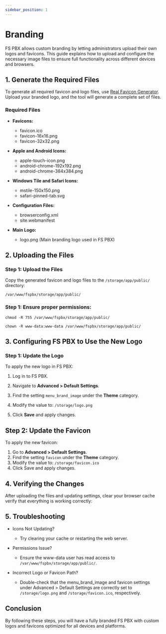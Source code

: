 ```yaml
---
sidebar_position: 1
---
```


# Branding
FS PBX allows custom branding by letting administrators upload their own logos and favicons. This guide explains how to upload and configure the necessary image files to ensure full functionality across different devices and browsers.

## 1. Generate the Required Files
To generate all required favicon and logo files, use [Real Favicon Generator](https://realfavicongenerator.net/). Upload your branded logo, and the tool will generate a complete set of files.

### Required Files
* **Favicons:**

   * favicon.ico
   * favicon-16x16.png
   * favicon-32x32.png
* **Apple and Android Icons:**

  * apple-touch-icon.png
  * android-chrome-192x192.png
  * android-chrome-384x384.png

* **Windows Tile and Safari Icons:**

  * mstile-150x150.png
  * safari-pinned-tab.svg

* **Configuration Files:**

  * browserconfig.xml
  * site.webmanifest

* **Main Logo:**

  * logo.png (Main branding logo used in FS PBX)

## 2. Uploading the Files
### Step 1: Upload the Files
Copy the generated favicon and logo files to the `/storage/app/public/` directory:

`/var/www/fspbx/storage/app/public/`

### Step 1: Ensure proper permissions:

`chmod -R 755 /var/www/fspbx/storage/app/public/`

`chown -R www-data:www-data /var/www/fspbx/storage/app/public/`

## 3. Configuring FS PBX to Use the New Logo
### Step 1: Update the Logo
To apply the new logo in FS PBX:

1. Log in to FS PBX.
1. Navigate to **Advanced > Default Settings**.
1. Find the setting `menu_brand_image` under the **Theme** category.
1. Modify the value to: `/storage/logo.png`

5. Click **Save** and apply changes.

## Step 2: Update the Favicon
To apply the new favicon:

1. Go to **Advanced > Default Settings**.
1. Find the setting `favicon` under the **Theme** category.
1. Modify the value to: `/storage/favicon.ico`
1. Click Save and apply changes.

## 4. Verifying the Changes
After uploading the files and updating settings, clear your browser cache verify that everything is working correctly:

## 5. Troubleshooting
* Icons Not Updating?

  * Try clearing your cache or restarting the web server.

* Permissions Issue?

  * Ensure the www-data user has read access to `/var/www/fspbx/storage/app/public/`.

* Incorrect Logo or Favicon Path?

  * Double-check that the menu_brand_image and favicon settings under Advanced > Default Settings are correctly set to `/storage/logo.png` and `/storage/favicon.ico`, respectively.

## Conclusion
By following these steps, you will have a fully branded FS PBX with custom logos and favicons optimized for all devices and platforms.



<!-- # Create a Page

Add **Markdown or React** files to `src/pages` to create a **standalone page**:

- `src/pages/index.js` → `localhost:3000/`
- `src/pages/foo.md` → `localhost:3000/foo`
- `src/pages/foo/bar.js` → `localhost:3000/foo/bar`

## Create your first React Page

Create a file at `src/pages/my-react-page.js`:

```jsx title="src/pages/my-react-page.js"
import React from 'react';
import Layout from '@theme/Layout';

export default function MyReactPage() {
  return (
    <Layout>
      <h1>My React page</h1>
      <p>This is a React page</p>
    </Layout>
  );
}
```

A new page is now available at [http://localhost:3000/my-react-page](http://localhost:3000/my-react-page).

## Create your first Markdown Page

Create a file at `src/pages/my-markdown-page.md`:

```mdx title="src/pages/my-markdown-page.md"
# My Markdown page

This is a Markdown page
```

A new page is now available at [http://localhost:3000/my-markdown-page](http://localhost:3000/my-markdown-page). -->

